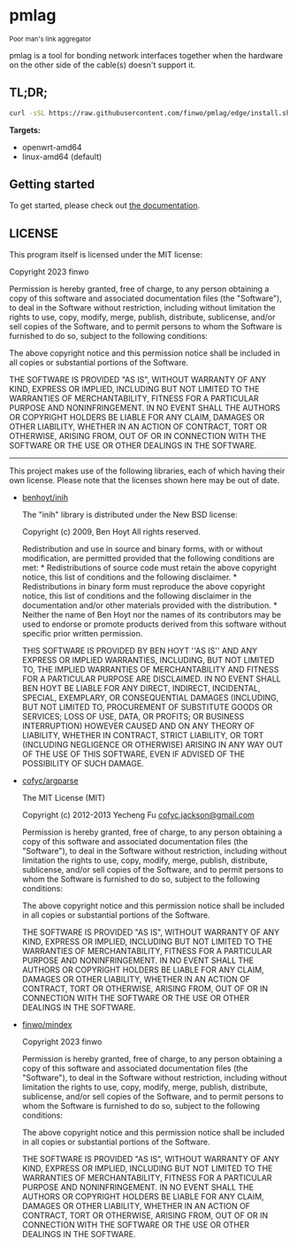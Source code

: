 pmlag
=====
<small>Poor man's link aggregator</small>

pmlag is a tool for bonding network interfaces together when the hardware on
the other side of the cable(s) doesn't support it.

TL;DR;
------

```sh
curl -sSL https://raw.githubusercontent.com/finwo/pmlag/edge/install.sh | sudo TARGET=<target> bash
```

**Targets:**
- openwrt-amd64
- linux-amd64 (default)

Getting started
---------------

To get started, please check out [the documentation](doc/index.md).

LICENSE
-------

This program itself is licensed under the MIT license:

Copyright 2023 finwo

Permission is hereby granted, free of charge, to any person obtaining a copy of
this software and associated documentation files (the "Software"), to deal in
the Software without restriction, including without limitation the rights to
use, copy, modify, merge, publish, distribute, sublicense, and/or sell copies of
the Software, and to permit persons to whom the Software is furnished to do so,
subject to the following conditions:

The above copyright notice and this permission notice shall be included in all
copies or substantial portions of the Software.

THE SOFTWARE IS PROVIDED "AS IS", WITHOUT WARRANTY OF ANY KIND, EXPRESS OR
IMPLIED, INCLUDING BUT NOT LIMITED TO THE WARRANTIES OF MERCHANTABILITY, FITNESS
FOR A PARTICULAR PURPOSE AND NONINFRINGEMENT. IN NO EVENT SHALL THE AUTHORS OR
COPYRIGHT HOLDERS BE LIABLE FOR ANY CLAIM, DAMAGES OR OTHER LIABILITY, WHETHER
IN AN ACTION OF CONTRACT, TORT OR OTHERWISE, ARISING FROM, OUT OF OR IN
CONNECTION WITH THE SOFTWARE OR THE USE OR OTHER DEALINGS IN THE SOFTWARE.

---

This project makes use of the following libraries, each of which having their
own license. Please note that the licenses shown here may be out of date.

- [benhoyt/inih](https://github.com/benhoyt/inih)

    The "inih" library is distributed under the New BSD license:

    Copyright (c) 2009, Ben Hoyt
    All rights reserved.

    Redistribution and use in source and binary forms, with or without
    modification, are permitted provided that the following conditions are met:
        * Redistributions of source code must retain the above copyright
          notice, this list of conditions and the following disclaimer.
        * Redistributions in binary form must reproduce the above copyright
          notice, this list of conditions and the following disclaimer in the
          documentation and/or other materials provided with the distribution.
        * Neither the name of Ben Hoyt nor the names of its contributors
          may be used to endorse or promote products derived from this software
          without specific prior written permission.

    THIS SOFTWARE IS PROVIDED BY BEN HOYT ''AS IS'' AND ANY
    EXPRESS OR IMPLIED WARRANTIES, INCLUDING, BUT NOT LIMITED TO, THE IMPLIED
    WARRANTIES OF MERCHANTABILITY AND FITNESS FOR A PARTICULAR PURPOSE ARE
    DISCLAIMED. IN NO EVENT SHALL BEN HOYT BE LIABLE FOR ANY
    DIRECT, INDIRECT, INCIDENTAL, SPECIAL, EXEMPLARY, OR CONSEQUENTIAL DAMAGES
    (INCLUDING, BUT NOT LIMITED TO, PROCUREMENT OF SUBSTITUTE GOODS OR SERVICES;
    LOSS OF USE, DATA, OR PROFITS; OR BUSINESS INTERRUPTION) HOWEVER CAUSED AND
    ON ANY THEORY OF LIABILITY, WHETHER IN CONTRACT, STRICT LIABILITY, OR TORT
    (INCLUDING NEGLIGENCE OR OTHERWISE) ARISING IN ANY WAY OUT OF THE USE OF THIS
    SOFTWARE, EVEN IF ADVISED OF THE POSSIBILITY OF SUCH DAMAGE.

- [cofyc/argparse](https://github.com/cofyc/argparse)

    The MIT License (MIT)

    Copyright (c) 2012-2013 Yecheng Fu <cofyc.jackson@gmail.com>

    Permission is hereby granted, free of charge, to any person obtaining a copy
    of this software and associated documentation files (the "Software"), to deal
    in the Software without restriction, including without limitation the rights
    to use, copy, modify, merge, publish, distribute, sublicense, and/or sell
    copies of the Software, and to permit persons to whom the Software is
    furnished to do so, subject to the following conditions:

    The above copyright notice and this permission notice shall be included in
    all copies or substantial portions of the Software.

    THE SOFTWARE IS PROVIDED "AS IS", WITHOUT WARRANTY OF ANY KIND, EXPRESS OR
    IMPLIED, INCLUDING BUT NOT LIMITED TO THE WARRANTIES OF MERCHANTABILITY,
    FITNESS FOR A PARTICULAR PURPOSE AND NONINFRINGEMENT. IN NO EVENT SHALL THE
    AUTHORS OR COPYRIGHT HOLDERS BE LIABLE FOR ANY CLAIM, DAMAGES OR OTHER
    LIABILITY, WHETHER IN AN ACTION OF CONTRACT, TORT OR OTHERWISE, ARISING FROM,
    OUT OF OR IN CONNECTION WITH THE SOFTWARE OR THE USE OR OTHER DEALINGS IN
    THE SOFTWARE.

- [finwo/mindex](https://github.com/finwo/c-mindex)

    Copyright 2023 finwo

    Permission is hereby granted, free of charge, to any person obtaining a copy of this software and associated documentation files (the "Software"), to deal in the Software without restriction, including without limitation the rights to use, copy, modify, merge, publish, distribute, sublicense, and/or sell copies of the Software, and to permit persons to whom the Software is furnished to do so, subject to the following conditions:

    The above copyright notice and this permission notice shall be included in all copies or substantial portions of the Software.

    THE SOFTWARE IS PROVIDED "AS IS", WITHOUT WARRANTY OF ANY KIND, EXPRESS OR IMPLIED, INCLUDING BUT NOT LIMITED TO THE WARRANTIES OF MERCHANTABILITY, FITNESS FOR A PARTICULAR PURPOSE AND NONINFRINGEMENT. IN NO EVENT SHALL THE AUTHORS OR COPYRIGHT HOLDERS BE LIABLE FOR ANY CLAIM, DAMAGES OR OTHER LIABILITY, WHETHER IN AN ACTION OF CONTRACT, TORT OR OTHERWISE, ARISING FROM, OUT OF OR IN CONNECTION WITH THE SOFTWARE OR THE USE OR OTHER DEALINGS IN THE SOFTWARE.
